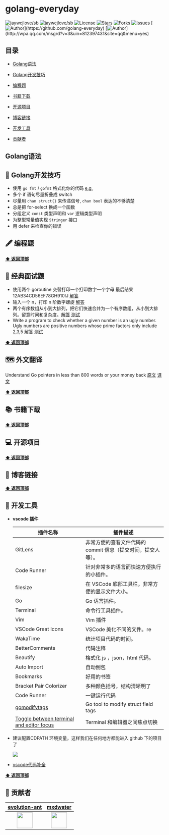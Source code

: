# golang-everyday

[![jaywcjlove/sb](https://jaywcjlove.github.io/sb/ico/awesome.svg)](https://github.com/sindresorhus/awesome) [![jaywcjlove/sb](https://jaywcjlove.github.io/sb/lang/chinese.svg)](README-zh.md) [![License](https://img.shields.io/github/license/golang-everyday/golang-everyday.svg)](https://jitpack.io/#Coder-zheng/blockchain-note)  [![Stars](https://img.shields.io/github/stars/golang-everyday/golang-everyday.svg)](https://jitpack.io/#golang-everyday/golang-everyday)  [![Forks](https://img.shields.io/github/forks/golang-everyday/golang-everyday.svg)](https://jitpack.io/#golang-everyday/golang-everyday) [![Issues](https://img.shields.io/github/issues/golang-everyday/golang-everyday.svg)](https://jitpack.io/#golang-everyday/golang-everyday)
[![Author](https://img.shields.io/badge/Author-GolangEverydayGroup-black.svg?)](https://github.com/golang-everyday)
[![Author](https://img.shields.io/badge/QQ-812397431-yellow.svg?)](http://wpa.qq.com/msgrd?v=3&uin=812397431&site=qq&menu=yes)



## 目录

* [Golang语法](#Golang语法)

* [Golang开发技巧](#Golang开发技巧)
* [编程题](#编程题)
* [书籍下载](#书籍下载)
* [开源项目](#开源项目)
* [博客链接](#博客链接)
* [开发工具](#开发工具)
* [贡献者](#贡献者)



## Golang语法

## 🚀 Golang开发技巧

- 使用 `go fmt` / `gofmt` 格式化你的代码 [e.g.](https://github.com/golang-everyday/golang-everyday/blob/master/go-advice/format.md)
- 多个 if 语句尽量折叠成 switch
- 尽量用 `chan struct{}` 来传递信号, `chan bool` 表达的不够清楚
- 总是把 for-select 换成一个函数
- 分组定义 `const` 类型声明和 `var` 逻辑类型声明
- 为整型常量值实现 `Stringer` 接口
- 用 defer 来检查你的错误

## 🖋 编程题

**[⬆ 返回顶部](#目录)**

## 💸 经典面试题

* 使用两个 goroutine 交替打印一个打印数字一个字母   最后结果   12AB34CD56EF78GH910IJ  [解答](https://play.golang.org/p/CWWN5kl8Mpx)
* 输入一个 n，打印 n 阶数字螺旋 [解答](https://play.golang.org/p/M4iZ6aLhNA2)
* 两个有序数组从小到大排列，把它们快速合并为一个有序数组，从小到大排列。留意时间和复杂度。[解答](https://play.golang.org/p/BrSXW8vysaB) [测试](https://play.golang.org/p/1HS2qCxlRip)
* Write a program to check whether a given number is an ugly number.
  Ugly numbers are positive numbers whose prime factors only include 2,3,5 [解答](https://play.golang.org/p/qhfJAkyX0nF) [测试](https://play.golang.org/p/SCvzxa1aULA)

**[⬆ 返回顶部](#目录)**

## 🗺 外文翻译

Understand Go pointers in less than 800 words or your money back [原文](https://dave.cheney.net/2017/04/26/understand-go-pointers-in-less-than-800-words-or-your-money-back) [译文](https://github.com/golang-everyday/golang-everyday/blob/master/translate/go-point.md)

**[⬆ 返回顶部](#目录)**

## 📚 书籍下载

**[⬆ 返回顶部](#目录)**

## 💻 开源项目


**[⬆ 返回顶部](#目录)**

## 📝 博客链接

**[⬆ 返回顶部](#目录)**

## 🔨 开发工具

* **vscode 插件**

  | 插件名称                                                     | 插件描述                                                     |
  | ------------------------------------------------------------ | ------------------------------------------------------------ |
  | GitLens                                                      | 非常方便的查看文件代码的 commit 信息（提交时间，提交人等）。 |
  | Code Runner                                                  | 针对非常多的语言而快速方便执行的小插件。                     |
  | filesize                                                     | 在 VSCode 底部工具栏，非常方便的显示文件大小。               |
  | Go                                                           | Go 语言插件。                                                |
  | Terminal                                                     | 命令行工具插件。                                             |
  | Vim                                                          | Vim 插件                                                     |
  | VSCode Great Icons                                           | VSCode 美化不同的文件。re                                    |
  | WakaTime                                                     | 统计项目代码的时间。                                         |
  | BetterComments                                               | 代码注释                                                     |
  | Beautify                                                     | 格式化 js ，json，html 代码。                                |
  | Auto Import                                                  | 自动倒包                                                     |
  | Bookmarks                                                    | 好用的书签                                                   |
  | Bracket Pair Colorizer                                       | 多种颜色括号，结构清晰明了                                   |
  | Code Runner                                                  | 一键运行代码                                                 |
  | [gomodifytags](<https://github.com/fatih/gomodifytags>)      | Go tool to modify struct field tags                          |
  | [Toggle between terminal and editor focus](<http://landcareweb.com/questions/1443/zai-visual-studio-codezhong-qie-huan-bian-ji-qi-he-ji-cheng-zhong-duan-zhi-jian-de-jiao-dian>) | Terminal 和编辑器之间焦点切换                                |

* 建议配置CDPATH 环境变量，这样我们在任何地方都能进入 github 下的项目了

  ![](https://i.loli.net/2019/05/10/5cd5482665ef6.png)

* [vscode代码补全](https://github.com/Microsoft/vscode-go/blob/master/snippets/go.json)

**[⬆ 返回顶部](#目录)**

## 💐 贡献者

|      [evolution-ant](https://github.com/evolution-ant)       |           [mxdwater](https://github.com/mxdwater)            |
| :----------------------------------------------------------: | :----------------------------------------------------------: |
| <a href="https://github.com/evolution-ant"><img src="https://avatars1.githubusercontent.com/u/24502661?s=460&v=4" width="50px"></a> | <a href="https://github.com/mxdwater"><img src="https://avatars0.githubusercontent.com/u/40318632?s=400&v=4" width="50px"></a> |


